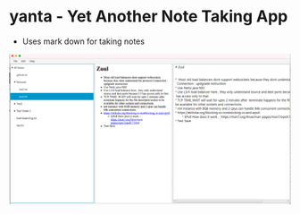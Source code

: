 
# yanta  - Yet Another Note Taking App


* Uses mark down for taking notes

![alt text](https://github.com/manoj-inukolunu/yanta/blob/master/yanta.png?raw=true)

